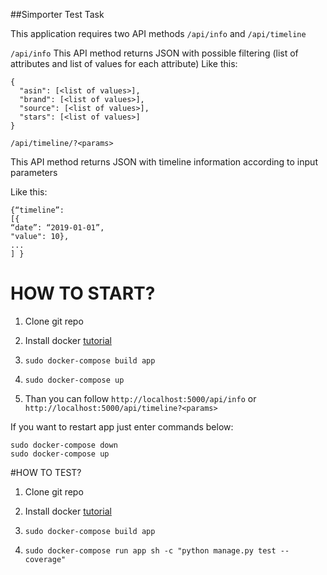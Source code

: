 ##Simporter Test Task 

This application requires two API methods `/api/info` and `/api/timeline`

`/api/info` 
This API method returns JSON with possible filtering (list of attributes and list of values for each attribute)
Like this:
``` 
{
  "asin": [<list of values>], 
  "brand": [<list of values>], 
  "source": [<list of values>], 
  "stars": [<list of values>]
}
```

`/api/timeline/?<params>`

This API method returns JSON with timeline information according to input parameters

Like this:

```
{“timeline”: 
[{
“date”: “2019-01-01”, 
"value": 10}, 
... 
] }

```

# HOW TO START?

1. Clone git repo 

2. Install docker [tutorial](https://docs.docker.com/engine/install/ubuntu/)
3. `sudo docker-compose build app`
4. `sudo docker-compose up`
5.  Than you can follow `http://localhost:5000/api/info` or `http://localhost:5000/api/timeline?<params>`

If you want to restart app just enter commands below:

```
sudo docker-compose down
sudo docker-compose up
```

#HOW TO TEST?

1. Clone git repo 

2. Install docker [tutorial](https://docs.docker.com/engine/install/ubuntu/)
3. `sudo docker-compose build app`
4. `sudo docker-compose run app sh -c "python manage.py test --coverage"`





